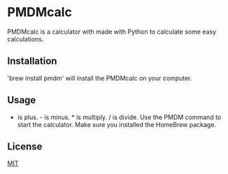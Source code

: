# PMDMcalc

PMDMcalc is a calculator with made with Python to calculate some easy calculations. 

## Installation

'brew install pmdm' will install the PMDMcalc on your computer.
## Usage
+ is plus. - is minus. * is multiply. / is divide. Use the PMDM command to start the calculator. Make sure you installed the HomeBrew package.
## License

[MIT](https://choosealicense.com/licenses/mit/)
